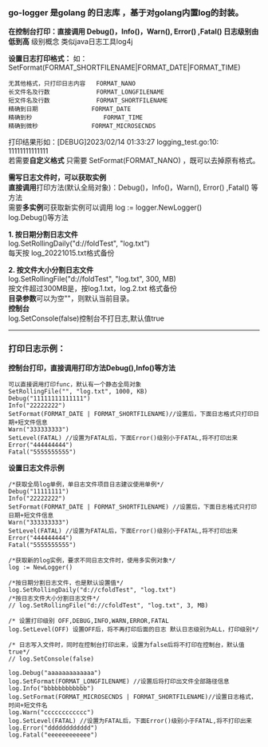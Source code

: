 ### go-logger 是golang 的日志库 ，基于对golang内置log的封装。
**在控制台打印：直接调用 Debug()，Info()，Warn(), Error() ,Fatal() 日志级别由低到高**
级别概念 类似java日志工具log4j

**设置日志打印格式：**
如： SetFormat(FORMAT_SHORTFILENAME|FORMAT_DATE|FORMAT_TIME)<br>

	无其他格式，只打印日志内容	FORMAT_NANO
	长文件名及行数				FORMAT_LONGFILENAME
	短文件名及行数				FORMAT_SHORTFILENAME
	精确到日期				FORMAT_DATE
	精确到秒					FORMAT_TIME
	精确到微秒				FORMAT_MICROSECNDS
打印结果形如：[DEBUG]2023/02/14 01:33:27 logging_test.go:10: 11111111111111 <br>
若需要**自定义格式** 只需要 SetFormat(FORMAT_NANO) ，既可以去掉原有格式。<br>

**需写日志文件时，可以获取实例**<br>
    **直接调用**打印方法(默认全局对象)：Debug()，Info()，Warn(), Error() ,Fatal() 等方法<br>
    需要**多实例**可获取新实例可以调用 log := logger.NewLogger()<br>
    log.Debug()等方法<br>
    
**1. 按日期分割日志文件**<br>
    log.SetRollingDaily("d://foldTest", "log.txt")<br>
	每天按 log_20221015.txt格式备份<br>
	
**2. 按文件大小分割日志文件**<br>
	log.SetRollingFile("d://foldTest", "log.txt", 300, MB)<br>
	按文件超过300MB是，按log.1.txt，log.2.txt 格式备份<br>
	**目录参数**可以为空""，则默认当前目录。<br>
**控制台**<br>
	log.SetConsole(false)控制台不打日志,默认值true<br>
  
***

### 打印日志示例：

**控制台打印，直接调用打印方法Debug(),Info()等方法**

	可以直接调用打印func，默认有一个静态全局对象
	SetRollingFile("", "log.txt", 1000, KB)
	Debug("11111111111111")
	Info("22222222")
	SetFormat(FORMAT_DATE | FORMAT_SHORTFILENAME)//设置后，下面日志格式只打印日期+短文件信息
	Warn("333333333")
	SetLevel(FATAL) //设置为FATAL后，下面Error()级别小于FATAL,将不打印出来
	Error("444444444")
	Fatal("5555555555")


**设置日志文件示例**

	/*获取全局log单例，单日志文件项目日志建议使用单例*/
	Debug("11111111")
	Info("22222222")
	SetFormat(FORMAT_DATE | FORMAT_SHORTFILENAME) //设置后，下面日志格式只打印日期+短文件信息
	Warn("333333333")
	SetLevel(FATAL) //设置为FATAL后，下面Error()级别小于FATAL,将不打印出来
	Error("444444444")
	Fatal("5555555555")

	/*获取新的log实例，要求不同日志文件时，使用多实例对象*/
	log := NewLogger()

	/*按日期分割日志文件，也是默认设置值*/
	log.SetRollingDaily("d://cfoldTest", "log.txt")
	/*按日志文件大小分割日志文件*/
	// log.SetRollingFile("d://cfoldTest", "log.txt", 3, MB)

	/* 设置打印级别 OFF,DEBUG,INFO,WARN,ERROR,FATAL
	log.SetLevel(OFF) 设置OFF后，将不再打印后面的日志 默认日志级别为ALL，打印级别*/

	/* 日志写入文件时，同时在控制台打印出来，设置为false后将不打印在控制台，默认值true*/
	// log.SetConsole(false)

	log.Debug("aaaaaaaaaaaaa")
	log.SetFormat(FORMAT_LONGFILENAME) //设置后将打印出文件全部路径信息
	log.Info("bbbbbbbbbbbb")
	log.SetFormat(FORMAT_MICROSECNDS | FORMAT_SHORTFILENAME)//设置日志格式，时间+短文件名
	log.Warn("cccccccccccc")
	log.SetLevel(FATAL) //设置为FATAL后，下面Error()级别小于FATAL,将不打印出来
	log.Error("dddddddddddd")
	log.Fatal("eeeeeeeeeeee")
